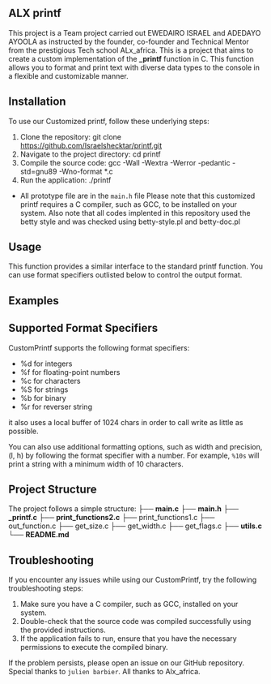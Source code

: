 ## ALX printf

This project is a Team project carried out EWEDAIRO ISRAEL and ADEDAYO AYOOLA as instructed by the founder, co-founder and Technical Mentor from the prestigious Tech school ALx_africa. This is a project that aims to create a custom implementation of the **\_printf** function in C. This function allows you to format and print text with diverse data types to the console in a flexible and customizable manner.

## Installation
To use our Customized printf, follow these underlying steps:

1. Clone the repository: git clone https://github.com/Israelshecktar/printf.git
2. Navigate to the project directory: cd printf
3. Compile the source code: gcc -Wall -Wextra -Werror -pedantic -std=gnu89 -Wno-format \*.c
4. Run the application: ./printf

- All prototype file are in the `main.h` file
  Please note that this customized printf requires a C compiler, such as GCC, to be installed on your system.
  Also note that all codes implented in this repository used the betty style and was checked using betty-style.pl and betty-doc.pl

## Usage

This function provides a similar interface to the standard printf function. You can use format specifiers outlisted below to control the output format.
## Examples

## Supported Format Specifiers

CustomPrintf supports the following format specifiers:

- %d for integers
- %f for floating-point numbers
- %c for characters
- %S for strings
- %b for binary
- %r for reverser string

it also uses a local buffer of 1024 chars in order to call write as little as possible.

You can also use additional formatting options, such as width and precision, (l, h) by following the format specifier with a number. For example, `%10s` will print a string with a minimum width of 10 characters.

## Project Structure

The project follows a simple structure:
├── **main.c**
├── **main.h**
├── **_printf.c**
├── **print_functions2.c**
├── print_functions1.c
├── out_function.c
├── get_size.c
├── get_width.c
├── get_flags.c
├── **utils.c**
└── **README.md**


## Troubleshooting

If you encounter any issues while using our CustomPrintf, try the following troubleshooting steps:

1. Make sure you have a C compiler, such as GCC, installed on your system.
2. Double-check that the source code was compiled successfully using the provided instructions.
3. If the application fails to run, ensure that you have the necessary permissions to execute the compiled binary.

If the problem persists, please open an issue on our GitHub repository. 
Special thanks to `julien barbier`. All thanks to Alx_africa.
